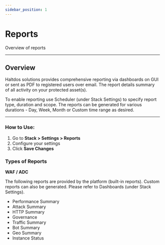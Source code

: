 ```yaml
---
sidebar_position: 1
---
```


# Reports

Overview of reports

---

## Overview

Haltdos solutions provides comprehensive reporting via dashboards on GUI or sent as PDF to registered users over email. The report details summary of all activity on your protected asset(s).

To enable reporting use Scheduler (under Stack Settings) to specify report type, duration and scope. The reports can be generated for various durations - Day, Week, Month or Custom time range as desired.

<!--![reports](/img/platform/v8/docs/reports.png)-->

---

### How to Use:

1. Go to **Stack > Settings > Reports**
2. Configure your settings
3. Click **Save Changes**


### Types of Reports

**WAF / ADC**

The following reports are provided by the platform (built-in reports). Custom reports can also be generated. Please refer to Dashboards (under Stack Settings).

- Performance Summary
- Attack Summary
- HTTP Summary
- Governance
- Traffic Summary
- Bot Summary
- Geo Summary
- Instance Status
